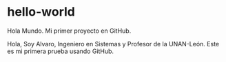 # hello-world
Hola Mundo. Mi primer proyecto en GitHub.

Hola, Soy Alvaro, Ingeniero en Sistemas y Profesor de la UNAN-León.
Este es mi primera prueba usando GitHub.
